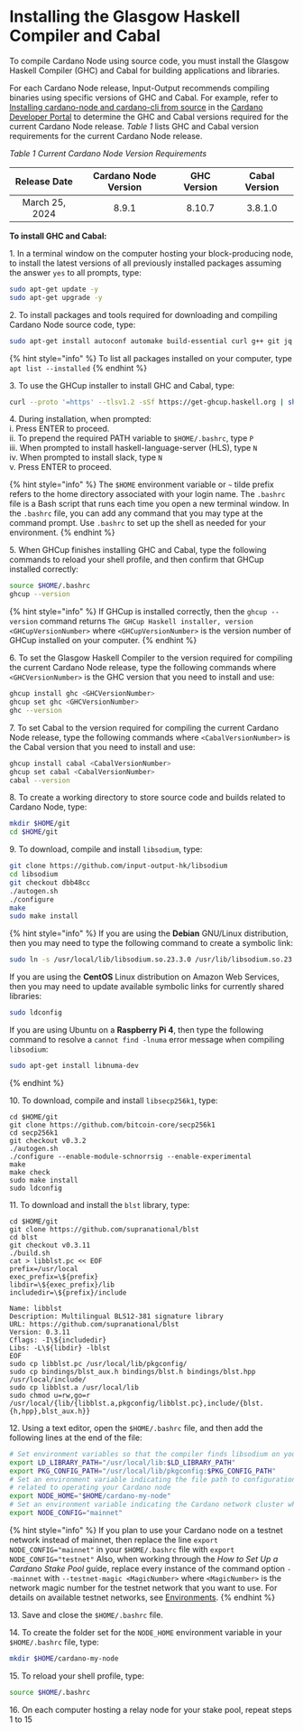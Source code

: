 # Installing the Glasgow Haskell Compiler and Cabal

To compile Cardano Node using source code, you must install the Glasgow Haskell Compiler (GHC) and Cabal for building applications and libraries.

For each Cardano Node release, Input-Output recommends compiling binaries using specific versions of GHC and Cabal. For example, refer to [Installing cardano-node and cardano-cli from source](https://developers.cardano.org/docs/get-started/installing-cardano-node/) in the [Cardano Developer Portal](https://developers.cardano.org/docs/get-started/) to determine the GHC and Cabal versions required for the current Cardano Node release. _Table 1_ lists GHC and Cabal version requirements for the current Cardano Node release.

_Table 1 Current Cardano Node Version Requirements_

|  Release Date  | Cardano Node Version | GHC Version | Cabal Version |
|  :----------:  | :------------------: | :---------: | :-----------: |
| March 25, 2024 |         8.9.1        |    8.10.7   |    3.8.1.0    |

**To install GHC and Cabal:**

1\. In a terminal window on the computer hosting your block-producing node, to install the latest versions of all previously installed packages assuming the answer `yes` to all prompts, type:

```bash
sudo apt-get update -y
sudo apt-get upgrade -y
```

2\. To install packages and tools required for downloading and compiling Cardano Node source code, type:

```bash
sudo apt-get install autoconf automake build-essential curl g++ git jq libffi-dev libgmp-dev libncursesw5 libssl-dev libsystemd-dev libtinfo-dev libtool make pkg-config tmux wget zlib1g-dev -y
```

{% hint style="info" %}
To list all packages installed on your computer, type `apt list --installed`
{% endhint %}

3\. To use the GHCup installer to install GHC and Cabal, type:

```bash
curl --proto '=https' --tlsv1.2 -sSf https://get-ghcup.haskell.org | sh
```

4\. During installation, when prompted:\
i. Press ENTER to proceed.\
ii. To prepend the required PATH variable to `$HOME/.bashrc`, type `P`\
iii. When prompted to install haskell-language-server (HLS), type `N`\
iv. When prompted to install slack, type `N`\
v. Press ENTER to proceed.

{% hint style="info" %}
The `$HOME` environment variable or `~` tilde prefix refers to the home directory associated with your login name. The `.bashrc` file is a Bash script that runs each time you open a new terminal window. In the `.bashrc` file, you can add any command that you may type at the command prompt. Use `.bashrc` to set up the shell as needed for your environment.
{% endhint %}

5\. When GHCup finishes installing GHC and Cabal, type the following commands to reload your shell profile, and then confirm that GHCup installed correctly:

```bash
source $HOME/.bashrc
ghcup --version
```

{% hint style="info" %}
If GHCup is installed correctly, then the `ghcup --version` command returns `The GHCup Haskell installer, version <GHCupVersionNumber>` where `<GHCupVersionNumber>` is the version number of GHCup installed on your computer.
{% endhint %}

6\. To set the Glasgow Haskell Compiler to the version required for compiling the current Cardano Node release, type the following commands where `<GHCVersionNumber>` is the GHC version that you need to install and use:

```bash
ghcup install ghc <GHCVersionNumber>
ghcup set ghc <GHCVersionNumber>
ghc --version
```

7\. To set Cabal to the version required for compiling the current Cardano Node release, type the following commands where `<CabalVersionNumber>` is the Cabal version that you need to install and use:

```bash
ghcup install cabal <CabalVersionNumber>
ghcup set cabal <CabalVersionNumber>
cabal --version
```

8\. To create a working directory to store source code and builds related to Cardano Node, type:

```bash
mkdir $HOME/git
cd $HOME/git
```

9\. To download, compile and install `libsodium`, type:

```bash
git clone https://github.com/input-output-hk/libsodium
cd libsodium
git checkout dbb48cc
./autogen.sh
./configure
make
sudo make install
```

{% hint style="info" %}
If you are using the **Debian** GNU/Linux distribution, then you may need to type the following command to create a symbolic link:

```bash
sudo ln -s /usr/local/lib/libsodium.so.23.3.0 /usr/lib/libsodium.so.23
```

If you are using the **CentOS** Linux distribution on Amazon Web Services, then you may need to update available symbolic links for currently shared libraries:

```bash
sudo ldconfig
```

If you are using Ubuntu on a **Raspberry Pi 4**, then type the following command to resolve a `cannot find -lnuma` error message when compiling `libsodium`:

```bash
sudo apt-get install libnuma-dev
```
{% endhint %}

10\. To download, compile and install `libsecp256k1`, type:

```
cd $HOME/git
git clone https://github.com/bitcoin-core/secp256k1
cd secp256k1
git checkout v0.3.2
./autogen.sh
./configure --enable-module-schnorrsig --enable-experimental
make
make check
sudo make install
sudo ldconfig
```

11\. To download and install the `blst` library, type:

```
cd $HOME/git
git clone https://github.com/supranational/blst
cd blst
git checkout v0.3.11
./build.sh
cat > libblst.pc << EOF
prefix=/usr/local
exec_prefix=\${prefix}
libdir=\${exec_prefix}/lib
includedir=\${prefix}/include

Name: libblst
Description: Multilingual BLS12-381 signature library
URL: https://github.com/supranational/blst
Version: 0.3.11
Cflags: -I\${includedir}
Libs: -L\${libdir} -lblst
EOF
sudo cp libblst.pc /usr/local/lib/pkgconfig/
sudo cp bindings/blst_aux.h bindings/blst.h bindings/blst.hpp /usr/local/include/
sudo cp libblst.a /usr/local/lib
sudo chmod u=rw,go=r /usr/local/{lib/{libblst.a,pkgconfig/libblst.pc},include/{blst.{h,hpp},blst_aux.h}}
```
<!-- Source: https://github.com/input-output-hk/cardano-node-wiki/blob/main/docs/getting-started/install.md-->

12\. Using a text editor, open the `$HOME/.bashrc` file, and then add the following lines at the end of the file:

```bash
# Set environment variables so that the compiler finds libsodium on your computer
export LD_LIBRARY_PATH="/usr/local/lib:$LD_LIBRARY_PATH"
export PKG_CONFIG_PATH="/usr/local/lib/pkgconfig:$PKG_CONFIG_PATH"
# Set an environment variable indicating the file path to configuration files and scripts
# related to operating your Cardano node
export NODE_HOME="$HOME/cardano-my-node"
# Set an environment variable indicating the Cardano network cluster where your node runs
export NODE_CONFIG="mainnet"
```

{% hint style="info" %}
If you plan to use your Cardano node on a testnet network instead of mainnet, then replace the line `export NODE_CONFIG="mainnet"` in your `$HOME/.bashrc` file with `export NODE_CONFIG="testnet"` Also, when working through the _How to Set Up a Cardano Stake Pool_ guide, replace every instance of the command option `--mainnet` with `--testnet-magic <MagicNumber>` where `<MagicNumber>` is the network magic number for the testnet network that you want to use. For details on available testnet networks, see [Environments](https://book.world.dev.cardano.org/environments.html).
{% endhint %}

13\. Save and close the `$HOME/.bashrc` file.

14\. To create the folder set for the `NODE_HOME` environment variable in your `$HOME/.bashrc` file, type:

```bash
mkdir $HOME/cardano-my-node
```

15\. To reload your shell profile, type:

```bash
source $HOME/.bashrc
```

16\. On each computer hosting a relay node for your stake pool, repeat steps 1 to 15
